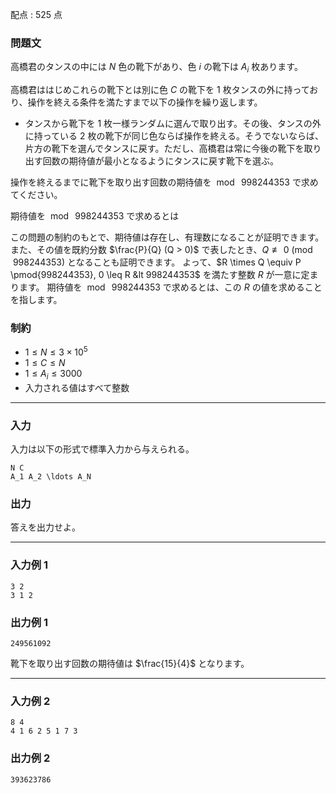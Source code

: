 配点 : $525$ 点

### 問題文

高橋君のタンスの中には $N$ 色の靴下があり、色 $i$ の靴下は $A_i$ 枚あります。

高橋君ははじめこれらの靴下とは別に色 $C$ の靴下を $1$ 枚タンスの外に持っており、操作を終える条件を満たすまで以下の操作を繰り返します。

  * タンスから靴下を $1$ 枚一様ランダムに選んで取り出す。その後、タンスの外に持っている $2$ 枚の靴下が同じ色ならば操作を終える。そうでないならば、片方の靴下を選んでタンスに戻す。ただし、高橋君は常に今後の靴下を取り出す回数の期待値が最小となるようにタンスに戻す靴下を選ぶ。



操作を終えるまでに靴下を取り出す回数の期待値を $\bmod\ 998244353$ で求めてください。

期待値を $\bmod\ 998244353$ で求めるとは

この問題の制約のもとで、期待値は存在し、有理数になることが証明できます。 また、その値を既約分数 $\frac{P}{Q} (Q > 0)$ で表したとき、$Q \not\equiv 0 \pmod{998244353}$ となることも証明できます。 よって、$R \times Q \equiv P \pmod{998244353}, 0 \leq R &lt 998244353$ を満たす整数 $R$ が一意に定まります。 期待値を $\bmod\ 998244353$ で求めるとは、この $R$ の値を求めることを指します。 

### 制約

  * $1 \leq N \leq 3 \times 10^5$
  * $1 \leq C \leq N$
  * $1 \leq A_i \leq 3000$
  * 入力される値はすべて整数



* * *

### 入力

入力は以下の形式で標準入力から与えられる。
    
    
    N C
    A_1 A_2 \ldots A_N

### 出力

答えを出力せよ。

* * *

### 入力例 1
    
    
    3 2
    3 1 2

### 出力例 1
    
    
    249561092

靴下を取り出す回数の期待値は $\frac{15}{4}$ となります。

* * *

### 入力例 2
    
    
    8 4
    4 1 6 2 5 1 7 3

### 出力例 2
    
    
    393623786